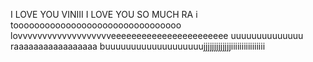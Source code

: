 I LOVE YOU VINIII 
I LOVE YOU SO MUCH RA 
i toooooooooooooooooooooooooooooooo lovvvvvvvvvvvvvvvvvvveeeeeeeeeeeeeeeeeeeeeee uuuuuuuuuuuuuu raaaaaaaaaaaaaaaaa buuuuuuuuuuuuuuuuuuujjjjjjjjjjjjjiiiiiiiiiiiiiiii
